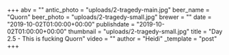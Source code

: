+++
abv = ""
antic_photo = "uploads/2-tragedy-main.jpg"
beer_name = "Quorn"
beer_photo = "uploads/2-tragedy-small.jpg"
brewer = ""
date = "2019-10-02T01:00:00+00:00"
publishdate = "2019-10-02T01:00:00+00:00"
thumbnail = "uploads/2-tragedy-small.jpg"
title = "Day 2.5 - This is fucking Quorn"
video = ""
author = "Heidi"
_template = "post"
+++

